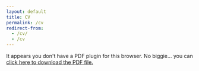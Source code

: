 ```yaml
---
layout: default
title: CV
permalink: /cv
redirect-from:
  - /cv/
  - /cv
---
```


<object data="{{site.url}}/assets/current_chris_angeloni_CV.pdf" type="application/pdf" width="100%" height="800px">
  <p>It appears you don't have a PDF plugin for this browser.
   No biggie... you can <a href="./assets/current_chris_angeloni_CV.pdf">click here to
  download the PDF file.</a></p>  
</object>
